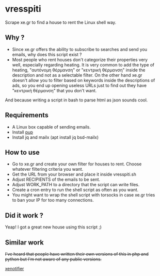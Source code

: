 # vresspiti

Scrape xe.gr to find a house to rent the Linux shell way.

## Why ?

- Since xe.gr offers the ability to subscribe to searches and send you emails, why does this script exist ?
- Most people who rent houses don't categorize their properties very well, especially regarding heating. It is
very common to add the type of heating, "αυτόνομη θέρμανση" or "κεντρική θέρμανση" inside the description and not
as a selectable filter. On the other hand xe.gr doesn't allow you to filter based on keywords inside the
descriptions of ads, so you end up opening useless URLs just to find out they have "κεντρική θέρμανση" that you
don't want.

And because writing a script in bash to parse html as json sounds cool.

## Requirements

 * A Linux box capable of sending emails.
 * Install [pup](https://github.com/ericchiang/pup)
 * Install jq and mailx (apt install jq bsd-mailx)

## How to use

 * Go to xe.gr and create your own filter for houses to rent. Choose whatever filtering criteria you want.
 * Get the URL from your browser and place it inside vresspiti.sh
 * Adjust RECIPIENTS of the emails to be sent.
 * Adjust WORK_PATH to a directory that the script can write files.
 * Create a cron entry to run the shell script as often as you want.
 * You might want to wrap the shell script with torsocks in case xe.gr tries to ban your IP for too many connections.

## Did it work ?

Yeap! I got a great new house using this script ;)

## Similar work

~~I've heard that people have written their own versions of this in php and python but I'm not aware of any public versions.~~

[xenotifier](https://github.com/jkakavas/xenotifier)
